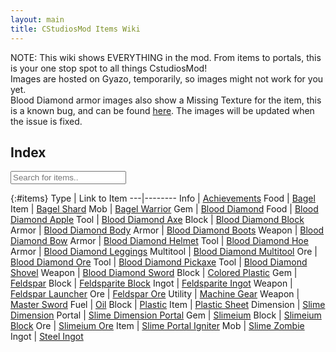 ```yaml
---
layout: main
title: CStudiosMod Items Wiki
---
```


NOTE: This wiki shows EVERYTHING in the mod. From items to portals, this is your one stop spot to all things CstudiosMod!<br/>
Images are hosted on Gyazo, temporarily, so images might not work for you yet.<br/>
Blood Diamond armor images also show a Missing Texture for the item, this is a known bug, and can be found [here](https://github.com/TeamCstudios/CStudiosMod/issues/1). The images will be updated when the issue is fixed.

## Index

<input type="text" id="finditems" onkeyup="searchItems()" placeholder="Search for items..">

{:#items}
Type | Link to Item
---|--------
Info | [Achievements](wiki/achievements)
Food | [Bagel](wiki/bagel)
Item | [Bagel Shard](wiki/bagelshard)
Mob | [Bagel Warrior](wiki/bagelwarrior)
Gem | [Blood Diamond](wiki/blooddiamond)
Food | [Blood Diamond Apple](wiki/blooddiamondapple)
Tool | [Blood Diamond Axe](wiki/blooddiamondaxe)
Block | [Blood Diamond Block](wiki/blooddiamondblock)
Armor | [Blood Diamond Body](wiki/blooddiamondbody)
Armor | [Blood Diamond Boots](wiki/blooddiamondboots)
Weapon | [Blood Diamond Bow](wiki/blooddiamondbow)
Armor | [Blood Diamond Helmet](wiki/blooddiamondhelmet)
Tool | [Blood Diamond Hoe](wiki/blooddiamondhoe)
Armor | [Blood Diamond Leggings](wiki/blooddiamondleggings)
Multitool | [Blood Diamond Multitool](wiki/blooddiamondmultitool)
Ore | [Blood Diamond Ore](wiki/blooddiamondore)
Tool | [Blood Diamond Pickaxe](wiki/blooddiamondpickaxe)
Tool | [Blood Diamond Shovel](wiki/blooddiamondshovel)
Weapon | [Blood Diamond Sword](wiki/blooddiamondsword)
Block | [Colored Plastic](wiki/coloredplastic)
Gem | [Feldspar](wiki/feldspar)
Block | [Feldsparite Block](wiki/feldspariteblock)
Ingot | [Feldsparite Ingot](wiki/feldspariteingot)
Weapon | [Feldspar Launcher](wiki/feldsparlauncher)
Ore | [Feldspar Ore](wiki/feldsparore)
Utility | [Machine Gear](wiki/machinegear)
Weapon | [Master Sword](wiki/mastersword)
Fuel | [Oil](wiki/oil)
Block | [Plastic](wiki/plastic)
Item | [Plastic Sheet](wiki/plasticsheet)
Dimension | [Slime Dimension](wiki/slimedimension)
Portal | [Slime Dimension Portal](wiki/slimedimensionportal)
Gem | [Slimeium](wiki/slimeium)
Block | [Slimeium Block](wiki/slimeiumblock)
Ore | [Slimeium Ore](wiki/slimeiumore)
Item | [Slime Portal Igniter](wiki/slimeportaligniter)
Mob | [Slime Zombie](wiki/slimezombie)
Ingot | [Steel Ingot](wiki/steelingot)
